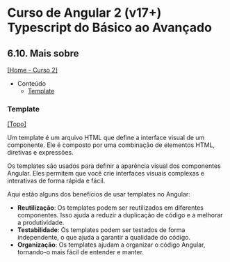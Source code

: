 # Curso de Angular 2 (v17+) Typescript do Básico ao Avançado

## 6.10. Mais sobre
[[Home - Curso 2]](../../README.md#curso-2)<br />

- Conteúdo
  - [Template](#template)

### Template
[[Topo]](#)<br />

Um template é um arquivo HTML que define a interface visual de um componente. Ele é composto por uma combinação de elementos HTML, diretivas e expressões.

Os templates são usados para definir a aparência visual dos componentes Angular. Eles permitem que você crie interfaces visuais complexas e interativas de forma rápida e fácil.

Aqui estão alguns dos benefícios de usar templates no Angular:
- **Reutilização**: Os templates podem ser reutilizados em diferentes componentes. Isso ajuda a reduzir a duplicação de código e a melhorar a produtividade.
- **Testabilidade**: Os templates podem ser testados de forma independente, o que ajuda a garantir a qualidade do código.
- **Organização**: Os templates ajudam a organizar o código Angular, tornando-o mais fácil de entender e manter.
